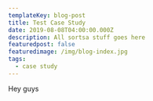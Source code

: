 ```yaml
---
templateKey: blog-post
title: Test Case Study
date: 2019-08-08T04:00:00.000Z
description: All sortsa stuff goes here
featuredpost: false
featuredimage: /img/blog-index.jpg
tags:
  - case study
---
```

Hey guys
